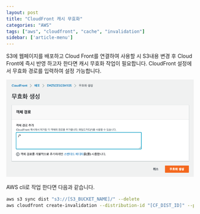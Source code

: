 ```yaml
---
layout: post
title: "CloudFront 캐시 무효화"
categories: "AWS"
tags: ["aws", "cloudfront", "cache", "invalidation"]
sidebar: ['article-menu']
---
```


S3에 웹페이지를 배포하고 Cloud Front를 연결하여 사용할 시 S3내용 변경 후 Cloud Front에 즉시 반영 하고자 한다면 캐시 무효화 작업이 필요합니다.
CloudFront 설정에서 무효화 경로를 입력하여 설정 가능합니다.

<img class="post_img" src="/assets/images/posts/cloudfront.png">


AWS cli로 작업 한다면 다음과 같습니다.

``` bash
aws s3 sync dist "s3://[S3_BUCKET_NAME]/" --delete
aws cloudfront create-invalidation --distribution-id "[CF_DIST_ID]" --path /\*
```